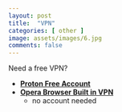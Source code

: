 ```yaml
---
layout: post
title:  "VPN"
categories: [ other ]
image: assets/images/6.jpg
comments: false
---
```


Need a free VPN?

+ **[Proton Free Account](https://account.protonvpn.com/signup?plan=free)**
+ **[Opera Browser Built in VPN](https://www.opera.com/features/free-vpn)**
    - no account needed
